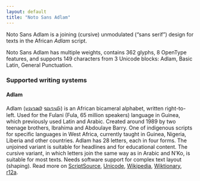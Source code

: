 ```yaml
---
layout: default
title: "Noto Sans Adlam"
---
```

Noto Sans Adlam is a joining (cursive) unmodulated (“sans serif”) design for texts in the African _Adlam_ script. 

Noto Sans Adlam has multiple weights, contains 362 glyphs, 8 OpenType features, and supports 149 characters from 3 Unicode blocks: Adlam, Basic Latin, General Punctuation.


### Supported writing systems


#### Adlam

Adlam (<span class='autonym'>𞤀𞤣𞤤𞤢𞤥 𞤆𞤵𞤤𞤢𞤪</span>) is an African bicameral alphabet, written right-to-left. Used for the Fulani (Fula, 65 million speakers) language in Guinea, which previously used Latin and Arabic. Created around 1989 by two teenage brothers, Ibrahima and Abdoulaye Barry. One of indigenous scripts for specific languages in West Africa, currently taught in Guinea, Nigeria, Liberia and other countries. Adlam has 28 letters, each in four forms. The unjoined variant is suitable for headlines and for educational content. The cursive variant, in which letters join the same way as in Arabic and N’Ko, is suitable for most texts. Needs software support for complex text layout (shaping). Read more on [ScriptSource](https://scriptsource.org/scr/Adlm), [Unicode](https://www.unicode.org/versions/Unicode13.0.0/ch19.pdf#G56860), [Wikipedia](https://en.wikipedia.org/wiki/ISO_15924:Adlm), [Wiktionary](https://en.wiktionary.org/wiki/Category:Adlam_script), [r12a](https://r12a.github.io/scripts/links?iso=Adlm).

